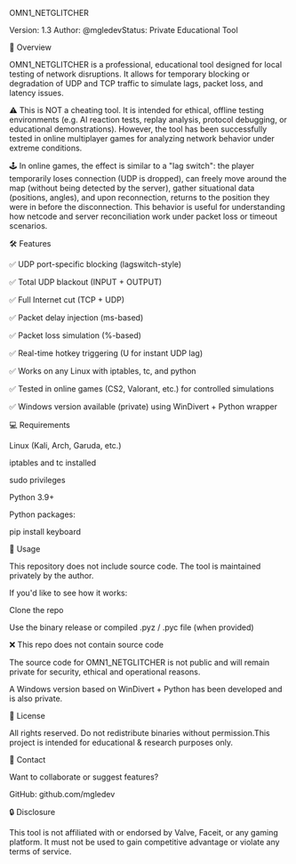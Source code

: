 OMN1_NETGLITCHER

Version: 1.3
Author: @mgledevStatus: Private Educational Tool

🎯 Overview

OMN1_NETGLITCHER is a professional, educational tool designed for local testing of network disruptions. It allows for temporary blocking or degradation of UDP and TCP traffic to simulate lags, packet loss, and latency issues.

⚠️ This is NOT a cheating tool. It is intended for ethical, offline testing environments (e.g. AI reaction tests, replay analysis, protocol debugging, or educational demonstrations). However, the tool has been successfully tested in online multiplayer games for analyzing network behavior under extreme conditions.

🕹️ In online games, the effect is similar to a "lag switch": the player temporarily loses connection (UDP is dropped), can freely move around the map (without being detected by the server), gather situational data (positions, angles), and upon reconnection, returns to the position they were in before the disconnection. This behavior is useful for understanding how netcode and server reconciliation work under packet loss or timeout scenarios.

🛠️ Features

✅ UDP port-specific blocking (lagswitch-style)

✅ Total UDP blackout (INPUT + OUTPUT)

✅ Full Internet cut (TCP + UDP)

✅ Packet delay injection (ms-based)

✅ Packet loss simulation (%-based)

✅ Real-time hotkey triggering (U for instant UDP lag)

✅ Works on any Linux with iptables, tc, and python

✅ Tested in online games (CS2, Valorant, etc.) for controlled simulations

✅ Windows version available (private) using WinDivert + Python wrapper

💻 Requirements

Linux (Kali, Arch, Garuda, etc.)

iptables and tc installed

sudo privileges

Python 3.9+

Python packages:

pip install keyboard

🚀 Usage

This repository does not include source code.
The tool is maintained privately by the author.

If you'd like to see how it works:

Clone the repo

Use the binary release or compiled .pyz / .pyc file (when provided)
 

❌ This repo does not contain source code

The source code for OMN1_NETGLITCHER is not public and will remain private for security, ethical and operational reasons.

A Windows version based on WinDivert + Python has been developed and is also private.

📄 License

All rights reserved. Do not redistribute binaries without permission.This project is intended for educational & research purposes only.

🤝 Contact

Want to collaborate or suggest features?

GitHub: github.com/mgledev

🔒 Disclosure

This tool is not affiliated with or endorsed by Valve, Faceit, or any gaming platform. It must not be used to gain competitive advantage or violate any terms of service.

